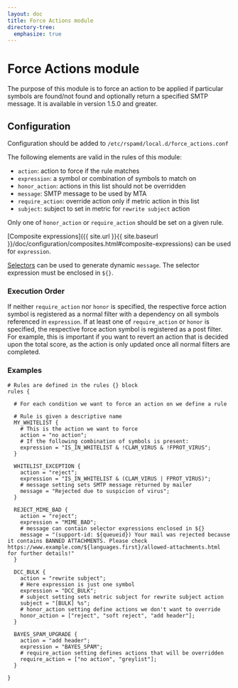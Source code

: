```yaml
---
layout: doc
title: Force Actions module
directory-tree:
  emphasize: true
---
```


# Force Actions module

The purpose of this module is to force an action to be applied if particular symbols are found/not found and optionally return a specified SMTP message. It is available in version 1.5.0 and greater.

## Configuration

Configuration should be added to `/etc/rspamd/local.d/force_actions.conf`

The following elements are valid in the rules of this module:

 - `action`: action to force if the rule matches
 - `expression`: a symbol or combination of symbols to match on
 - `honor_action`: actions in this list should not be overridden
 - `message`: SMTP message to be used by MTA
 - `require_action`: override action only if metric action in this list
 - `subject`: subject to set in metric for `rewrite subject` action

Only one of `honor_action` or `require_action` should be set on a given rule.

[Composite expressions]({{ site.url }}{{ site.baseurl }}/doc/configuration/composites.html#composite-expressions) can be used for `expression`.

[Selectors](../configuration/selectors.html) can be used to generate dynamic `message`. The selector expression must be enclosed in `${}`.

### Execution Order

If neither `require_action` nor `honor` is specified, the respective force action symbol is registered as a normal filter with a dependency on all symbols referenced in `expression`.
If at least one of `require_action` or `honor` is specified, the respective force action symbol is registered as a post filter.
For example, this is important if you want to revert an action that is decided upon the total score, as the action is only updated once all normal filters are completed.

### Examples

~~~hcl
# Rules are defined in the rules {} block
rules {

  # For each condition we want to force an action on we define a rule

  # Rule is given a descriptive name
  MY_WHITELIST {
    # This is the action we want to force
    action = "no action";
    # If the following combination of symbols is present:
    expression = "IS_IN_WHITELIST & !CLAM_VIRUS & !FPROT_VIRUS";
  }

  WHITELIST_EXCEPTION {
    action = "reject";
    expression = "IS_IN_WHITELIST & (CLAM_VIRUS | FPROT_VIRUS)";
    # message setting sets SMTP message returned by mailer
    message = "Rejected due to suspicion of virus";
  }

  REJECT_MIME_BAD { 
    action = "reject";
    expression = "MIME_BAD";
    # message can contain selector expressions enclosed in ${}
    message = "(support-id: ${queueid}) Your mail was rejected because it contains BANNED ATTACHMENTS. Please check https://www.example.com/${languages.first}/allowed-attachments.html for further details!"
  } 

  DCC_BULK {
    action = "rewrite subject";
    # Here expression is just one symbol
    expression = "DCC_BULK";
    # subject setting sets metric subject for rewrite subject action
    subject = "[BULK] %s";
    # honor_action setting define actions we don't want to override
    honor_action = ["reject", "soft reject", "add header"];
  }

  BAYES_SPAM_UPGRADE {
    action = "add header";
    expression = "BAYES_SPAM";
    # require_action setting defines actions that will be overridden
    require_action = ["no action", "greylist"];
  }

}
~~~
